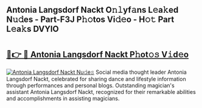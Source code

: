 ## Antonia Langsdorf Nackt O𝚗𝚕yf𝚊ns L𝚎a𝚔ed N𝚞𝚍es - Part-F3J P𝚑𝚘tos Vi𝚍𝚎o - H𝚘𝚝 Part L𝚎a𝚔s DVYlO

# <h2><a href="http://kfcrcvg.oniu.top/?m=Antonia+Langsdorf+Nackt">🔗👉 🔴 Antonia Langsdorf Nackt P𝚑ot𝚘𝚜 V𝚒d𝚎o</a></h2>

[![Antonia Langsdorf Nackt Nu𝚍e𝚜](https://i.imgur.com/0qMVB7G.gif)](http://kfcrcvg.oniu.top/?m=Antonia+Langsdorf+Nackt)
Social media thought leader Antonia Langsdorf Nackt, celebrated for sharing dance and lifestyle information through performances and personal blogs. Outstanding magician's assistant Antonia Langsdorf Nackt, recognized for their remarkable abilities and accomplishments in assisting magicians.  
